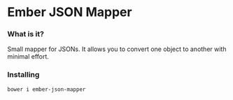 # Ember JSON Mapper

### What is it?
Small mapper for JSONs. It allows you to convert one object to another with minimal effort.

### Installing

````
bower i ember-json-mapper
````
